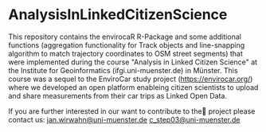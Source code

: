 AnalysisInLinkedCitizenScience
==============================
This repository contains the envirocaR R-Package and some additional functions (aggregation functionality for Track objects and line-snapping algorithm to match trajectory coordinates to OSM street segments) that were implemented during the course "Analysis in Linked Citizen Science" at the Institute for Geoinformatics (ifgi.uni-muenster.de) in Münster. This course was a sequel to the EnviroCar study project (https://envirocar.org/) where we developed an open platform enableing citizen scientists to upload and share measurements from their car trips as Linked Open Data. 

If you are further interested in our want to contribute to the project please contact us:
jan.wirwahn@uni-muenster.de
c_step03@uni-muenster.de